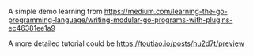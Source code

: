 A simple demo learning from https://medium.com/learning-the-go-programming-language/writing-modular-go-programs-with-plugins-ec46381ee1a9

A more detailed tutorial could be https://toutiao.io/posts/hu2d7t/preview
